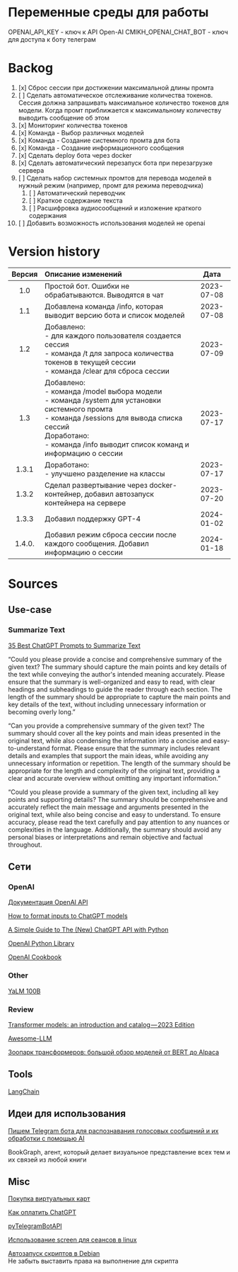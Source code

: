 # Переменные среды для работы
OPENAI_API_KEY - ключ к API Open-AI
CMIKH_OPENAI_CHAT_BOT - ключ для доступа к боту телеграм


# Backog
1.  [x] Сброс сессии при достижении максимальной длины промта
2.  [ ] Сделать автоматическое отслеживание количества токенов. Сессия должна запрашивать максимальное количество токенов для модели. Когда промт приближается к максимальному количеству выводить сообщение об этом
3.  [x] Мониторинг количества токенов 
4.  [x] Команда - Выбор различных моделей
5.  [x] Команда - Создание системного промта для бота
6.  [x] Команда - Создание информационного сообщения
7.  [x] Сделать deploy бота через docker
8.  [x] Сделать автоматический перезапуск бота при перезагрузке сервера
9.  [ ] Сделать набор системных промтов для перевода моделей в нужный режим (например, промт для режима переводчика)
    1.  [ ] Автоматический переводчик
    2.  [ ] Краткое содержание текста
    3.  [ ] Расшифровка аудиосообщений и изложение краткого содержания
10. [ ] Добавить возможность использования моделей не openai



# Version history

| Версия | Описание изменений                                                                                                                                                                                                              |    Дата    |
| :----: | :------------------------------------------------------------------------------------------------------------------------------------------------------------------------------------------------------------------------------ | :--------: |
|  1.0   | Простой бот. Ошибки не обрабатываются. Выводятся в чат                                                                                                                                                                          | 2023-07-08 |
|  1.1   | Добавлена команда /info, которая выводит версию бота и список моделей                                                                                                                                                           | 2023-07-08 |
|  1.2   | Добавлено:<br>- для каждого пользователя создается сессия<br>- команда /t для запроса количества токенов в текущей сессии<br>- команда /clear для сброса сессии                                                                 | 2023-07-09 |
|  1.3   | Добавлено:<br>- команда /model выбора модели<br>- команда /system для установки системного промта<br>- команда /sessions для вывода списка сессий<br>Доработано:<br>- команда /info выводит список команд и информацию о сессии | 2023-07-17 |
| 1.3.1  | Доработано:<br>- улучшено разделение на классы                                                                                                                                                                                  | 2023-07-17 |
| 1.3.2  | Сделал развертывание через docker-контейнер, добавил автозапуск контейнера на сервере                                                                                                                                           | 2023-07-20 |
| 1.3.3  | Добавил поддержку GPT-4                                                                                                                                                                                                         | 2024-01-02 |
| 1.4.0. | Добавил режим сброса сессии после каждого сообщения. Добавил информацию о сессии                                                                                                                                                | 2024-01-18 |


# Sources

## Use-case

### Summarize Text

[35 Best ChatGPT Prompts to Summarize Text](https://nerdschalk.com/chatgpt-prompts-to-summarize-text/)

“Could you please provide a concise and comprehensive summary of the given text? The summary should capture the main points and key details of the text while conveying the author's intended meaning accurately. Please ensure that the summary is well-organized and easy to read, with clear headings and subheadings to guide the reader through each section. The length of the summary should be appropriate to capture the main points and key details of the text, without including unnecessary information or becoming overly long.”

“Can you provide a comprehensive summary of the given text? The summary should cover all the key points and main ideas presented in the original text, while also condensing the information into a concise and easy-to-understand format. Please ensure that the summary includes relevant details and examples that support the main ideas, while avoiding any unnecessary information or repetition. The length of the summary should be appropriate for the length and complexity of the original text, providing a clear and accurate overview without omitting any important information.”

“Could you please provide a summary of the given text, including all key points and supporting details? The summary should be comprehensive and accurately reflect the main message and arguments presented in the original text, while also being concise and easy to understand. To ensure accuracy, please read the text carefully and pay attention to any nuances or complexities in the language. Additionally, the summary should avoid any personal biases or interpretations and remain objective and factual throughout.

## Сети

### OpenAI

[Документация OpenAI API](https://platform.openai.com/docs/guides/gpt)

[How to format inputs to ChatGPT models](https://github.com/openai/openai-cookbook/blob/main/examples/How_to_format_inputs_to_ChatGPT_models.ipynb)

[A Simple Guide to The (New) ChatGPT API with Python](https://medium.com/geekculture/a-simple-guide-to-chatgpt-api-with-python-c147985ae28)

[OpenAI Python Library](https://github.com/openai/openai-python)

[OpenAI Cookbook](https://github.com/openai/openai-cookbook/)

### Other

[YaLM 100B](https://github.com/yandex/YaLM-100B)

### Review

[Transformer models: an introduction and catalog — 2023 Edition](https://amatriain.net/blog/transformer-models-an-introduction-and-catalog-2d1e9039f376/)

[Awesome-LLM](https://github.com/Hannibal046/Awesome-LLM)

[Зоопарк трансформеров: большой обзор моделей от BERT до Alpaca](https://habr.com/ru/companies/just_ai/articles/733110/)

## Tools

[LangСhain](https://python.langchain.com/docs/get_started/introduction.html)

## Идеи для использования

[Пишем Telegram бота для распознавания голосовых сообщений и их обработки с помощью AI](https://habr.com/ru/articles/739868/)

BookGraph, агент, который делает визуальное представление всех тем и их связей из любой книги

## Misc

[Покупка виртуальных карт](https://wanttopay.net/)

[Как оплатить ChatGPT](https://dzen.ru/a/ZBmbwIEH5UfGiHbR)

[pyTelegramBotAPI](https://github.com/eternnoir/pyTelegramBotAPI)

[Использование screen для сеансов в linux](https://wiki.merionet.ru/articles/kak-polzovatsya-utilitoj-screen-v-linux)

[Автозапуск скриптов в Debian](https://linuxhint.com/run-script-debian-11-boot-up/)
<br>Не забыть выставить права на выполнение для скрипта
